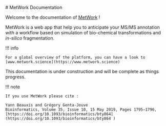 # MetWork Documentation

Welcome to the documentation of [MetWork](https://metwork.pharmacie.parisdescartes.fr/) !

MetWork is a web app that help you to anticipate your MS/MS annotation with a workflow  based on simulation of bio-chemical transformations and *in-silico* fragmentation. 

!!! info

    For a global overview of the platform, you can have a look to [www.metwork.science](https://www.metwork.science) 

This documentation is under construction and will be complete as things progress.

!!! note

    If you use MetWork please cite :

    Yann Beauxis and Grégory Genta-Jouve
    Bioinformatics, Volume 35, Issue 10, 15 May 2019, Pages 1795–1796,
    [https://doi.org/10.1093/bioinformatics/bty864](https://doi.org/10.1093/bioinformatics/bty864 )

